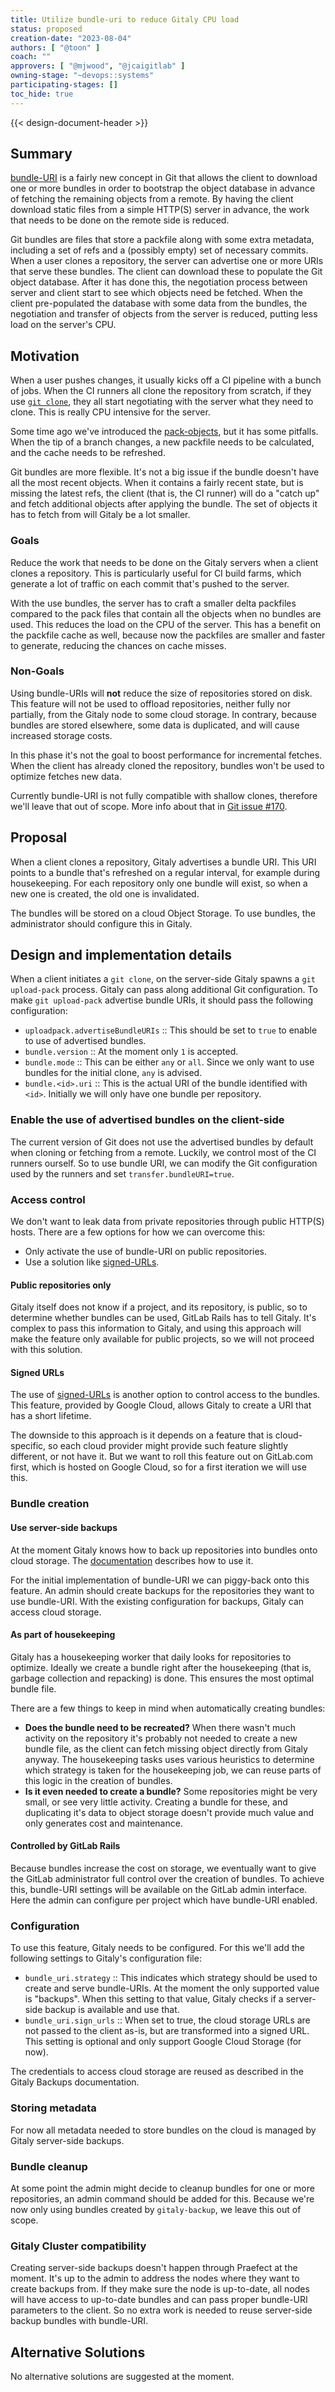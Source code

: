 ```yaml
---
title: Utilize bundle-uri to reduce Gitaly CPU load
status: proposed
creation-date: "2023-08-04"
authors: [ "@toon" ]
coach: ""
approvers: [ "@mjwood", "@jcaigitlab" ]
owning-stage: "~devops::systems"
participating-stages: []
toc_hide: true
---
```


<!-- Blueprints often contain forward-looking statements -->
<!-- vale gitlab.FutureTense = NO -->
{{< design-document-header >}}

## Summary

[bundle-URI](https://git-scm.com/docs/bundle-uri) is a fairly new concept
in Git that allows the client to download one or more bundles in order to
bootstrap the object database in advance of fetching the remaining objects from
a remote. By having the client download static files from a simple HTTP(S)
server in advance, the work that needs to be done on the remote side is reduced.

Git bundles are files that store a packfile along with some extra metadata,
including a set of refs and a (possibly empty) set of necessary commits. When a
user clones a repository, the server can advertise one or more URIs that serve
these bundles. The client can download these to populate the Git object
database. After it has done this, the negotiation process between server and
client start to see which objects need be fetched. When the client pre-populated
the database with some data from the bundles, the negotiation and transfer of
objects from the server is reduced, putting less load on the server's CPU.

## Motivation

When a user pushes changes, it usually kicks off a CI pipeline with
a bunch of jobs. When the CI runners all clone the repository from scratch,
if they use [`git clone`](https://docs.gitlab.com/ee/ci/pipelines/settings.html#choose-the-default-git-strategy),
they all start negotiating with the server what they need to clone. This is
really CPU intensive for the server.

Some time ago we've introduced the
[pack-objects](https://docs.gitlab.com/ee/administration/gitaly/configure_gitaly.html#pack-objects-cache),
but it has some pitfalls. When the tip of a branch changes, a new packfile needs
to be calculated, and the cache needs to be refreshed.

Git bundles are more flexible. It's not a big issue if the bundle doesn't have
all the most recent objects. When it contains a fairly recent state, but is
missing the latest refs, the client (that is, the CI runner) will do a "catch up" and
fetch additional objects after applying the bundle. The set of objects it has to
fetch from will Gitaly be a lot smaller.

### Goals

Reduce the work that needs to be done on the Gitaly servers when a client clones
a repository. This is particularly useful for CI build farms, which generate a
lot of traffic on each commit that's pushed to the server.

With the use bundles, the server has to craft a smaller delta packfiles
compared to the pack files that contain all the objects when no bundles are
used. This reduces the load on the CPU of the server. This has a benefit on the
packfile cache as well, because now the packfiles are smaller and faster to
generate, reducing the chances on cache misses.

### Non-Goals

Using bundle-URIs will **not** reduce the size of repositories stored on disk.
This feature will not be used to offload repositories, neither fully nor
partially, from the Gitaly node to some cloud storage. In contrary, because
bundles are stored elsewhere, some data is duplicated, and will cause increased
storage costs.

In this phase it's not the goal to boost performance for incremental
fetches. When the client has already cloned the repository, bundles won't be
used to optimize fetches new data.

Currently bundle-URI is not fully compatible with shallow clones, therefore
we'll leave that out of scope. More info about that in
[Git issue #170](https://gitlab.com/gitlab-org/git/-/issues/170).

## Proposal

When a client clones a repository, Gitaly advertises a bundle URI. This URI
points to a bundle that's refreshed on a regular interval, for example during
housekeeping. For each repository only one bundle will exist, so when a new one
is created, the old one is invalidated.

The bundles will be stored on a cloud Object Storage. To use bundles, the
administrator should configure this in Gitaly.

## Design and implementation details

When a client initiates a `git clone`, on the server-side Gitaly spawns a
`git upload-pack` process. Gitaly can pass along additional Git
configuration. To make `git upload-pack` advertise bundle URIs, it should pass
the following configuration:

- `uploadpack.advertiseBundleURIs` :: This should be set to `true` to enable to
  use of advertised bundles.
- `bundle.version` :: At the moment only `1` is accepted.
- `bundle.mode` :: This can be either `any` or `all`. Since we only want to use
  bundles for the initial clone, `any` is advised.
- `bundle.<id>.uri` :: This is the actual URI of the bundle identified with
  `<id>`. Initially we will only have one bundle per repository.

### Enable the use of advertised bundles on the client-side

The current version of Git does not use the advertised bundles by default when
cloning or fetching from a remote.
Luckily, we control most of the CI runners ourself. So to use bundle URI, we can
modify the Git configuration used by the runners and set
`transfer.bundleURI=true`.

### Access control

We don't want to leak data from private repositories through public HTTP(S)
hosts. There are a few options for how we can overcome this:

- Only activate the use of bundle-URI on public repositories.
- Use a solution like [signed-URLs](https://cloud.google.com/cdn/docs/using-signed-urls).

#### Public repositories only

Gitaly itself does not know if a project, and its repository, is public, so to
determine whether bundles can be used, GitLab Rails has to tell Gitaly. It's
complex to pass this information to Gitaly, and using this approach will make
the feature only available for public projects, so we will not proceed with this
solution.

#### Signed URLs

The use of [signed-URLs](https://cloud.google.com/cdn/docs/using-signed-urls) is
another option to control access to the bundles. This feature, provided by
Google Cloud, allows Gitaly to create a URI that has a short lifetime.

The downside to this approach is it depends on a feature that is
cloud-specific, so each cloud provider might provide such feature slightly
different, or not have it. But we want to roll this feature out on GitLab.com
first, which is hosted on Google Cloud, so for a first iteration we will use
this.

### Bundle creation

#### Use server-side backups

At the moment Gitaly knows how to back up repositories into bundles onto cloud
storage. The [documentation](https://gitlab.com/gitlab-org/gitaly/-/blob/master/doc/gitaly-backup.md#user-content-server-side-backups)
describes how to use it.

For the initial implementation of bundle-URI we can piggy-back onto this
feature. An admin should create backups for the repositories they want to use
bundle-URI. With the existing configuration for backups, Gitaly can access cloud
storage.

#### As part of housekeeping

Gitaly has a housekeeping worker that daily looks for repositories to optimize.
Ideally we create a bundle right after the housekeeping (that is, garbage collection
and repacking) is done. This ensures the most optimal bundle file.

There are a few things to keep in mind when automatically creating bundles:

- **Does the bundle need to be recreated?** When there wasn't much activity on
  the repository it's probably not needed to create a new bundle file, as the
  client can fetch missing object directly from Gitaly anyway. The housekeeping
  tasks uses various heuristics to determine which strategy is taken for the
  housekeeping job, we can reuse parts of this logic in the creation of bundles.
- **Is it even needed to create a bundle?** Some repositories might be very
  small, or see very little activity. Creating a bundle for these, and
  duplicating it's data to object storage doesn't provide much value and only
  generates cost and maintenance.

#### Controlled by GitLab Rails

Because bundles increase the cost on storage, we eventually want to give the
GitLab administrator full control over the creation of bundles. To achieve this,
bundle-URI settings will be available on the GitLab admin interface. Here the
admin can configure per project which have bundle-URI enabled.

### Configuration

To use this feature, Gitaly needs to be configured. For this we'll add the
following settings to Gitaly's configuration file:

- `bundle_uri.strategy` :: This indicates which strategy should be used to
  create and serve bundle-URIs. At the moment the only supported value is
  "backups". When this setting to that value, Gitaly checks if a server-side
  backup is available and use that.
- `bundle_uri.sign_urls` :: When set to true, the cloud storage URLs are not
  passed to the client as-is, but are transformed into a signed URL. This
  setting is optional and only support Google Cloud Storage (for now).

The credentials to access cloud storage are reused as described in the Gitaly
Backups documentation.

### Storing metadata

For now all metadata needed to store bundles on the cloud is managed by Gitaly
server-side backups.

### Bundle cleanup

At some point the admin might decide to cleanup bundles for one or more
repositories, an admin command should be added for this. Because we're now only
using bundles created by `gitaly-backup`, we leave this out of scope.

### Gitaly Cluster compatibility

Creating server-side backups doesn't happen through Praefect at the moment. It's
up to the admin to address the nodes where they want to create backups from. If
they make sure the node is up-to-date, all nodes will have access to up-to-date
bundles and can pass proper bundle-URI parameters to the client. So no extra
work is needed to reuse server-side backup bundles with bundle-URI.

## Alternative Solutions

No alternative solutions are suggested at the moment.
